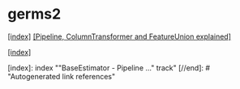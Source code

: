 # germs2

[[index]](https://infull.github.io/knowledge-base/index.md)
[[Pipeline, ColumnTransformer and FeatureUnion explained]](https://towardsdatascience.com/pipeline-columntransformer-and-featureunion-explained-f5491f815f)

[[index]](https://infull.github.io/knowledge-base/index.md)

[//begin]: # "Autogenerated link references for markdown compatibility"
[index]: index ""BaseEstimator - Pipeline ..." track"
[//end]: # "Autogenerated link references"